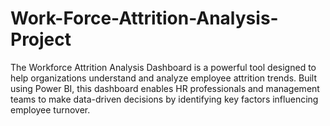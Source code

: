 # Work-Force-Attrition-Analysis-Project
The Workforce Attrition Analysis Dashboard is a powerful tool designed to help organizations understand and analyze employee attrition trends. Built using Power BI, this dashboard enables HR professionals and management teams to make data-driven decisions by identifying key factors influencing employee turnover.

